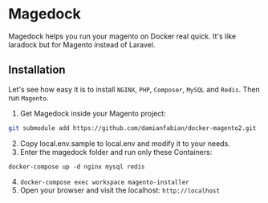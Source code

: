 Magedock
====================
Magedock helps you run your magento on Docker real quick. 
It's like laradock but for Magento instead of Laravel.

## Installation

Let's see how easy it is to install `NGINX`, `PHP`, `Composer`, `MySQL` and `Redis`. Then run `Magento`.

1. Get Magedock inside your Magento project: 

```bash
git submodule add https://github.com/damianfabian/docker-magento2.git
```
2. Copy local.env.sample to local.env and modify it to your needs.
3. Enter the magedock folder and run only these Containers: 

`docker-compose up -d nginx mysql redis`

4. `docker-compose exec workspace magento-installer`
5. Open your browser and visit the localhost: `http://localhost`
